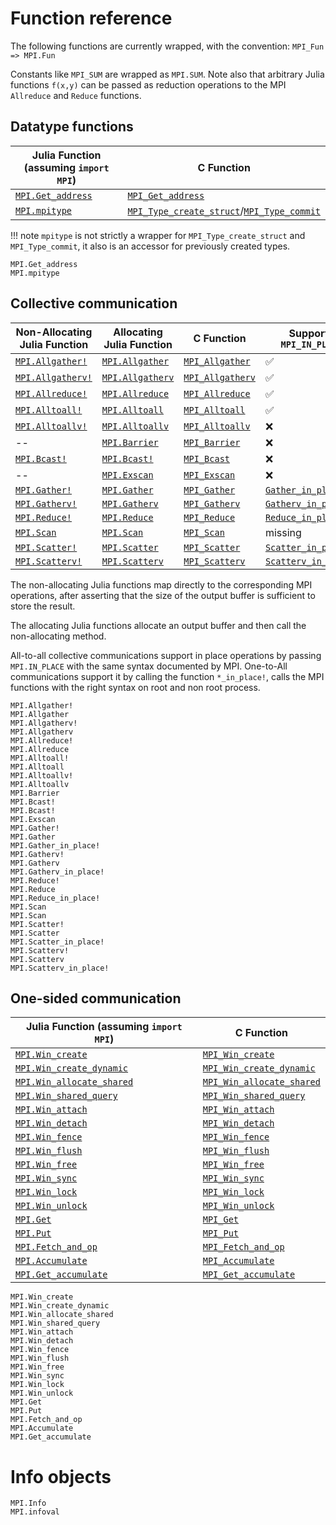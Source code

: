 # Function reference

The following functions are currently wrapped, with the convention: `MPI_Fun => MPI.Fun`

Constants like `MPI_SUM` are wrapped as `MPI.SUM`.   Note also that
arbitrary Julia functions `f(x,y)` can be passed as reduction operations
to the MPI `Allreduce` and `Reduce` functions.

## Datatype functions

Julia Function (assuming `import MPI`) | C Function
---------------------------------------|--------------------------------------------------------
 [`MPI.Get_address`](@ref)             | [`MPI_Get_address`](https://www.open-mpi.org/doc/v3.0/man3/MPI_Get_address.3.php)
 [`MPI.mpitype`](@ref)                 | [`MPI_Type_create_struct`](https://www.open-mpi.org/doc/v1.10/man3/MPI_Type_create_struct.3.php)/[`MPI_Type_commit`](https://www.open-mpi.org/doc/v1.10/man3/MPI_Type_commit.3.php)

!!! note
    `mpitype` is not strictly a wrapper for
    `MPI_Type_create_struct` and `MPI_Type_commit`, it also is an accessor for
    previously created types.


```@docs
MPI.Get_address
MPI.mpitype
```


## Collective communication

 Non-Allocating Julia Function         |Allocating Julia Function              | C Function                                                                  | Supports `MPI_IN_PLACE`
 --------------------------------------|---------------------------------------|-----------------------------------------------------------------------------------|-----------
 [`MPI.Allgather!`](@ref)              | [`MPI.Allgather`](@ref)               | [`MPI_Allgather`](https://www.open-mpi.org/doc/v1.10/man3/MPI_Allgather.3.php)    | ✅
 [`MPI.Allgatherv!`](@ref)             | [`MPI.Allgatherv`](@ref)              | [`MPI_Allgatherv`](https://www.open-mpi.org/doc/v1.10/man3/MPI_Allgatherv.3.php)  | ✅
 [`MPI.Allreduce!`](@ref)              | [`MPI.Allreduce`](@ref)               | [`MPI_Allreduce`](https://www.open-mpi.org/doc/v1.10/man3/MPI_Allreduce.3.php)    | ✅
 [`MPI.Alltoall!`](@ref)               | [`MPI.Alltoall`](@ref)                | [`MPI_Alltoall`](https://www.open-mpi.org/doc/v1.10/man3/MPI_Alltoall.3.php)      | ✅
 [`MPI.Alltoallv!`](@ref)              | [`MPI.Alltoallv`](@ref)               | [`MPI_Alltoallv`](https://www.open-mpi.org/doc/v1.10/man3/MPI_Alltoallv.3.php)    | ❌
 --                                    | [`MPI.Barrier`](@ref)                 | [`MPI_Barrier`](https://www.open-mpi.org/doc/v1.10/man3/MPI_Barrier.3.php)        | ❌
 [`MPI.Bcast!`](@ref)                  | [`MPI.Bcast!`](@ref)                  | [`MPI_Bcast`](https://www.open-mpi.org/doc/v1.10/man3/MPI_Bcast.3.php)            | ❌
 --                                    | [`MPI.Exscan`](@ref)                  | [`MPI_Exscan`](https://www.open-mpi.org/doc/v1.10/man3/MPI_Exscan.3.php)          | ❌
 [`MPI.Gather!`](@ref)                 | [`MPI.Gather`](@ref)                  | [`MPI_Gather`](https://www.open-mpi.org/doc/v1.10/man3/MPI_Gather.3.php)          | [`Gather_in_place!`](@ref)
 [`MPI.Gatherv!`](@ref)                | [`MPI.Gatherv`](@ref)                 | [`MPI_Gatherv`](https://www.open-mpi.org/doc/v1.10/man3/MPI_Gatherv.3.php)        | [`Gatherv_in_place!`](@ref)
 [`MPI.Reduce!`](@ref)                 | [`MPI.Reduce`](@ref)                  | [`MPI_Reduce`](https://www.open-mpi.org/doc/v1.10/man3/MPI_Reduce.3.php)          | [`Reduce_in_place!`](@ref)
 [`MPI.Scan`](@ref)                    | [`MPI.Scan`](@ref)                    | [`MPI_Scan`](https://www.open-mpi.org/doc/v1.10/man3/MPI_Scan.3.php)              | missing
 [`MPI.Scatter!`](@ref)                | [`MPI.Scatter`](@ref)                 | [`MPI_Scatter`](https://www.open-mpi.org/doc/v1.10/man3/MPI_Scatter.3.php)        | [`Scatter_in_place!`](@ref)
 [`MPI.Scatterv!`](@ref)               | [`MPI.Scatterv`](@ref)                | [`MPI_Scatterv`](https://www.open-mpi.org/doc/v1.10/man3/MPI_Scatterv.3.php)      | [`Scatterv_in_place!`](@ref)

The non-allocating Julia functions map directly to the corresponding MPI operations, after asserting that the size of the output buffer is sufficient to store the result.

The allocating Julia functions allocate an output buffer and then call the non-allocating method.

All-to-all collective communications support in place operations by passing
`MPI.IN_PLACE` with the same syntax documented by MPI.
One-to-All communications support it by calling the function `*_in_place!`, calls the MPI functions with the right syntax on root and non root process.


```@docs
MPI.Allgather!
MPI.Allgather
MPI.Allgatherv!
MPI.Allgatherv
MPI.Allreduce!
MPI.Allreduce
MPI.Alltoall!
MPI.Alltoall
MPI.Alltoallv!
MPI.Alltoallv
MPI.Barrier
MPI.Bcast!
MPI.Bcast!
MPI.Exscan
MPI.Gather!
MPI.Gather
MPI.Gather_in_place!
MPI.Gatherv!
MPI.Gatherv
MPI.Gatherv_in_place!
MPI.Reduce!
MPI.Reduce
MPI.Reduce_in_place!
MPI.Scan
MPI.Scan
MPI.Scatter!
MPI.Scatter
MPI.Scatter_in_place!
MPI.Scatterv!
MPI.Scatterv
MPI.Scatterv_in_place!
```

## One-sided communication

Julia Function (assuming `import MPI`) | C Function
---------------------------------------|--------------------------------------------------------
 [`MPI.Win_create`](@ref)              | [`MPI_Win_create`](https://www.open-mpi.org/doc/v3.0/man3/MPI_Win_create.3.php)
 [`MPI.Win_create_dynamic`](@ref)      | [`MPI_Win_create_dynamic`](https://www.open-mpi.org/doc/v3.0/man3/MPI_Win_create_dynamic.3.php)
 [`MPI.Win_allocate_shared`](@ref)     | [`MPI_Win_allocate_shared`](https://www.open-mpi.org/doc/v3.0/man3/MPI_Win_allocate_shared.3.php)
 [`MPI.Win_shared_query`](@ref)        | [`MPI_Win_shared_query`](https://www.open-mpi.org/doc/v3.0/man3/MPI_Win_shared_query.3.php)
 [`MPI.Win_attach`](@ref)              | [`MPI_Win_attach`](https://www.open-mpi.org/doc/v3.0/man3/MPI_Win_attach.3.php)
 [`MPI.Win_detach`](@ref)              | [`MPI_Win_detach`](https://www.open-mpi.org/doc/v3.0/man3/MPI_Win_detach.3.php)
 [`MPI.Win_fence`](@ref)               | [`MPI_Win_fence`](https://www.open-mpi.org/doc/v3.0/man3/MPI_Win_fence.3.php)
 [`MPI.Win_flush`](@ref)               | [`MPI_Win_flush`](https://www.open-mpi.org/doc/v3.0/man3/MPI_Win_flush.3.php)
 [`MPI.Win_free`](@ref)                | [`MPI_Win_free`](https://www.open-mpi.org/doc/v3.0/man3/MPI_Win_free.3.php)
 [`MPI.Win_sync`](@ref)                | [`MPI_Win_sync`](https://www.open-mpi.org/doc/v3.0/man3/MPI_Win_sync.3.php)
 [`MPI.Win_lock`](@ref)                | [`MPI_Win_lock`](https://www.open-mpi.org/doc/v3.0/man3/MPI_Win_lock.3.php)
 [`MPI.Win_unlock`](@ref)              | [`MPI_Win_unlock`](https://www.open-mpi.org/doc/v3.0/man3/MPI_Win_unlock.3.php)
 [`MPI.Get`](@ref)                     | [`MPI_Get`](https://www.open-mpi.org/doc/v3.0/man3/MPI_Get.3.php)
 [`MPI.Put`](@ref)                     | [`MPI_Put`](https://www.open-mpi.org/doc/v3.0/man3/MPI_Put.3.php)
 [`MPI.Fetch_and_op`](@ref)            | [`MPI_Fetch_and_op`](https://www.open-mpi.org/doc/v3.0/man3/MPI_Fetch_and_op.3.php)
 [`MPI.Accumulate`](@ref)              | [`MPI_Accumulate`](https://www.open-mpi.org/doc/v3.0/man3/MPI_Accumulate.3.php)
 [`MPI.Get_accumulate`](@ref)          | [`MPI_Get_accumulate`](https://www.open-mpi.org/doc/v3.0/man3/MPI_Get_accumulate.3.php)


```@docs
MPI.Win_create
MPI.Win_create_dynamic
MPI.Win_allocate_shared
MPI.Win_shared_query
MPI.Win_attach
MPI.Win_detach
MPI.Win_fence
MPI.Win_flush
MPI.Win_free
MPI.Win_sync
MPI.Win_lock
MPI.Win_unlock
MPI.Get
MPI.Put
MPI.Fetch_and_op
MPI.Accumulate
MPI.Get_accumulate
```

# Info objects

```@docs
MPI.Info
MPI.infoval
```
